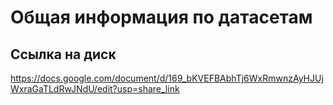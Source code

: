 #  Общая информация по датасетам  #
## Ссылка на диск ##
https://docs.google.com/document/d/169_bKVEFBAbhTj6WxRmwnzAyHJUjWxraGaTLdRwJNdU/edit?usp=share_link
